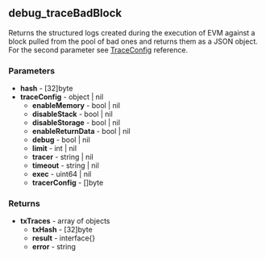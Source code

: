 ## debug_traceBadBlock
Returns the structured logs created during the execution of EVM against a block pulled from the pool of bad ones and returns them as a JSON object. 
For the second parameter see [TraceConfig](../debug_traceTransaction) reference.

### Parameters
- **hash** - [32]byte
- **traceConfig** - object | nil
  - **enableMemory** - bool | nil
  - **disableStack** - bool | nil
  - **disableStorage** - bool | nil
  - **enableReturnData** - bool | nil
  - **debug** - bool | nil
  - **limit** - int | nil
  - **tracer** - string | nil
  - **timeout** - string | nil
  - **exec** - uint64 | nil
  - **tracerConfig** - []byte

### Returns
- **txTraces** - array of objects
  - **txHash** - [32]byte
  - **result** - interface{}
  - **error** - string